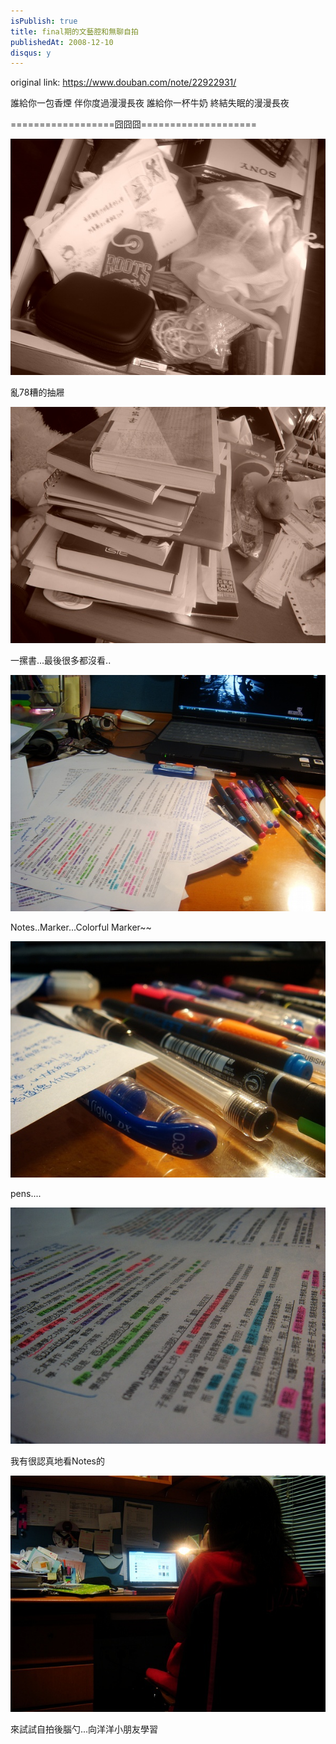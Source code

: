 ```yaml
---
isPublish: true
title: final期的文藝腔和無聊自拍
publishedAt: 2008-12-10
disqus: y
---
```


original link: https://www.douban.com/note/22922931/

誰給你一包香煙
伴你度過漫漫長夜
誰給你一杯牛奶
終結失眠的漫漫長夜


\==================囧囧囧====================



![亂78糟的抽屜](../../assets/images/before-final-selfie/p22922931-1.jpg)

亂78糟的抽屜



![一摞書...最後很多都沒看..](../../assets/images/before-final-selfie/p22922931-2.jpg)

一摞書...最後很多都沒看..



![Notes..Marker...Colorful Marker~~](../../assets/images/before-final-selfie/p22922931-3.jpg)

Notes..Marker...Colorful Marker~~



![pens....](../../assets/images/before-final-selfie/p22922931-4.jpg)

pens....



![我有很認真地看Notes的](../../assets/images/before-final-selfie/p22922931-5.jpg)

我有很認真地看Notes的



![來試試自拍後腦勺...向洋洋小朋友學習  ](../../assets/images/before-final-selfie/p22922931-6.jpg)

來試試自拍後腦勺...向洋洋小朋友學習
